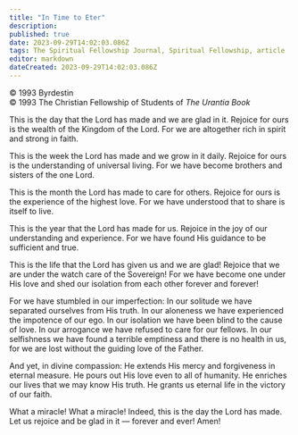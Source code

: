 ```yaml
---
title: "In Time to Eter"
description: 
published: true
date: 2023-09-29T14:02:03.086Z
tags: The Spiritual Fellowship Journal, Spiritual Fellowship, article
editor: markdown
dateCreated: 2023-09-29T14:02:03.086Z
---
```


<p class="v-card v-sheet theme--light gray lighten-3 px-2">© 1993 Byrdestin<br>© 1993 The Christian Fellowship of Students of <i>The Urantia Book</i></p>

This is the day that the Lord has made and we are glad in it.
Rejoice for ours is the wealth of the Kingdom of the Lord.
For we are altogether rich in spirit and strong in faith.

This is the week the Lord has made and we grow in it daily.
Rejoice for ours is the understanding of universal living.
For we have become brothers and sisters of the one Lord.

This is the month the Lord has made to care for others.
Rejoice for ours is the experience of the highest love.
For we have understood that to share is itself to live.

This is the year that the Lord has made for us.
Rejoice in the joy of our understanding and experience.
For we have found His guidance to be sufficient and true.

This is the life that the Lord has given us and we are glad!
Rejoice that we are under the watch care of the Sovereign!
For we have become one under His love and shed our isolation from each other forever and forever!

For we have stumbled in our imperfection:
In our solitude we have separated ourselves from His truth.
In our aloneness we have experienced the impotence of our ego.
In our isolation we have been blind to the cause of love.
In our arrogance we have refused to care for our fellows.
In our selfishness we have found a terrible emptiness
and there is no health in us, for we are lost
without the guiding love of the Father.

And yet, in divine compassion:
He extends His mercy and forgiveness in eternal measure.
He pours out His love even to all of humanity.
He enriches our lives that we may know His truth.
He grants us eternal life in the victory of our faith.

What a miracle! What a miracle!
Indeed, this is the day the Lord has made.
Let us rejoice and be glad in it — forever and ever! Amen!